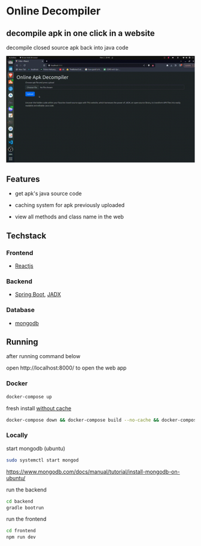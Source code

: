 # Online Decompiler

## decompile apk in one click in a website 
decompile closed source apk back into java code

![](./assets/showcase.gif)

## Features

- get apk's java source code

- caching system for apk previously uploaded

- view all methods and class name in the web

## Techstack
### Frontend 
- [Reactjs](https://react.dev/)

### Backend 
- [Spring Boot](https://spring.io/projects/spring-boot), [JADX](https://github.com/skylot/jadx)

### Database
- [mongodb](https://www.mongodb.com/)

## Running

after running command below

open http://localhost:8000/ to open the web app
### Docker


```sh
docker-compose up
```

fresh install [without cache](https://stackoverflow.com/a/44152540/14073678)
```sh
docker-compose down && docker-compose build --no-cache && docker-compose up
```

### Locally

start mongodb (ubuntu)

```sh
sudo systemctl start mongod

```
https://www.mongodb.com/docs/manual/tutorial/install-mongodb-on-ubuntu/

run the backend 

```sh
cd backend
gradle bootrun
```

run the frontend 

```sh
cd frontend
npm run dev
```

